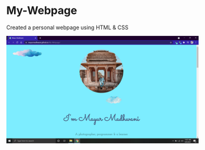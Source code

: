 # My-Webpage

Created a personal webpage using HTML & CSS

<img src="tutorial/image.png" width=800 alignment = center> 
